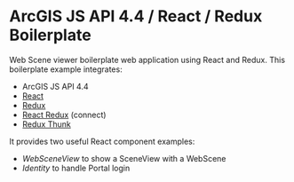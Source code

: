 # ArcGIS JS API 4.4 / React / Redux Boilerplate

Web Scene viewer boilerplate web application using React and Redux. This boilerplate example integrates:

* ArcGIS JS API 4.4
* [React](https://facebook.github.io/react/)
* [Redux](http://redux.js.org/)
* [React Redux](https://github.com/reactjs/react-redux) (connect)
* [Redux Thunk](https://github.com/gaearon/redux-thunk)

It provides two useful React component examples:

* *WebSceneView* to show a SceneView with a WebScene
* *Identity* to handle Portal login

